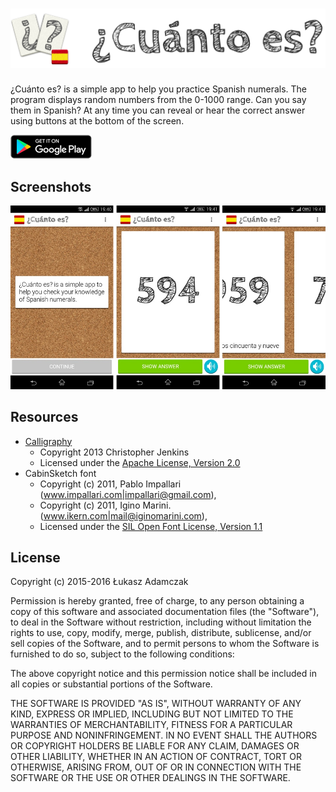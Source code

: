 # ![](https://raw.githubusercontent.com/czak/cuanto/assets/header.png)

¿Cuánto es? is a simple app to help you practice Spanish numerals. The program displays random numbers from the 0-1000 range. Can you say them in Spanish? At any time you can reveal or hear the correct answer using buttons at the bottom of the screen.

<a href="https://play.google.com/store/apps/details?id=pl.czak.cuanto"><img src="https://raw.githubusercontent.com/czak/cuanto/assets/play.png"></a>

## Screenshots

![](https://raw.githubusercontent.com/czak/cuanto/assets/screenshot.jpg)

## Resources

* [Calligraphy](https://github.com/chrisjenx/Calligraphy)
  * Copyright 2013 Christopher Jenkins
  * Licensed under the [Apache License, Version 2.0](http://www.apache.org/licenses/LICENSE-2.0)
* CabinSketch font
  * Copyright (c) 2011, Pablo Impallari (www.impallari.com|impallari@gmail.com),
  * Copyright (c) 2011, Igino Marini. (www.ikern.com|mail@iginomarini.com),
  * Licensed under the [SIL Open Font License, Version 1.1](https://www.fontsquirrel.com/license/cabinsketch)

## License

Copyright (c) 2015-2016 Łukasz Adamczak

Permission is hereby granted, free of charge, to any person obtaining a copy of this software and associated documentation files (the "Software"), to deal in the Software without restriction, including without limitation the rights to use, copy, modify, merge, publish, distribute, sublicense, and/or sell copies of the Software, and to permit persons to whom the Software is furnished to do so, subject to the following conditions:

The above copyright notice and this permission notice shall be included in all copies or substantial portions of the Software.

THE SOFTWARE IS PROVIDED "AS IS", WITHOUT WARRANTY OF ANY KIND, EXPRESS OR IMPLIED, INCLUDING BUT NOT LIMITED TO THE WARRANTIES OF MERCHANTABILITY, FITNESS FOR A PARTICULAR PURPOSE AND NONINFRINGEMENT. IN NO EVENT SHALL THE AUTHORS OR COPYRIGHT HOLDERS BE LIABLE FOR ANY CLAIM, DAMAGES OR OTHER LIABILITY, WHETHER IN AN ACTION OF CONTRACT, TORT OR OTHERWISE, ARISING FROM, OUT OF OR IN CONNECTION WITH THE SOFTWARE OR THE USE OR OTHER DEALINGS IN THE SOFTWARE.
